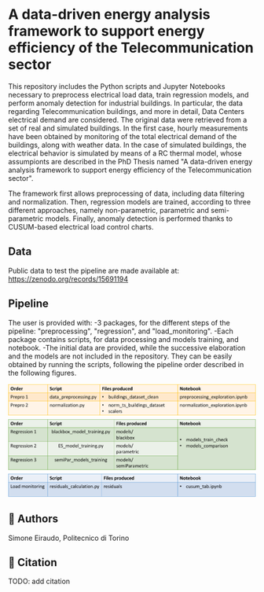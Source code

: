 # A data-driven energy analysis framework to support energy efficiency of the Telecommunication sector

This repository includes the Python scripts and Jupyter Notebooks necessary to preprocess electrical load data, train regression models, and perform anomaly detection for industrial buildings. In particular, the data regarding Telecommunication buildings, and more in detail, Data Centers electrical demand are considered. The original data were retrieved from a set of real and simulated buildings. In the first case, hourly measurements have been obtained by monitoring of the total electrical demand of the buildings, along with weather data. In the case of simulated buildings, the electrical behavior is simulated by means of a RC thermal model, whose assumpionts are described in the PhD Thesis named "A data-driven energy analysis framework to support energy efficiency of the Telecommunication sector".

The framework first allows preprocessing of data, including data filtering and normalization. Then, regression models are trained, according to three different approaches, namely non-parametric, parametric and semi-parametric models. Finally, anomaly detection is performed thanks to CUSUM-based electrical load control charts. 

## Data
Public data to test the pipeline are made available at: https://zenodo.org/records/15691194

## Pipeline

The user is provided with:
-3 packages, for the different steps of the pipeline: "preprocessing", "regression", and "load_monitoring".
-Each package contains scripts, for data processing and models training, and notebook.
-The initial data are provided, while the successive elaboration and the models are not included in the repository. They can be easily obtained by running the scripts, following the pipeline order described in the following figures.


![plot](./images/preprocessing_pipeline.png)
![plot](./images/regression_pipeline.png)
![plot](./images/load_monitoring_pipeline.png)

## 👥 Authors

Simone Eiraudo, Politecnico di Torino

## 📝 Citation
TODO: add citation
